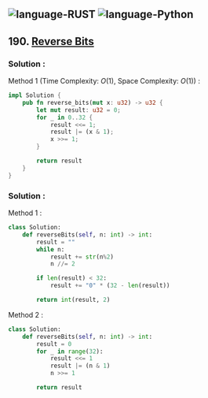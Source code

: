 ![language-RUST](https://img.shields.io/badge/RUST-8d4004?style=for-the-badge&logo=RUST)
![language-Python](https://img.shields.io/badge/Python-ffd43b?style=for-the-badge&logo=PYTHON)
---

## 190. [Reverse Bits](https://leetcode.com/problems/reverse-bits)

### Solution :

Method 1 (Time Complexity: $O(1)$, Space Complexity: $O(1)$) :
```rust
impl Solution {
    pub fn reverse_bits(mut x: u32) -> u32 {
        let mut result: u32 = 0;
        for _ in 0..32 {
            result <<= 1;
            result |= (x & 1);
            x >>= 1;
        }

        return result
    }
}
```

### Solution :

Method 1 :
```python
class Solution:
    def reverseBits(self, n: int) -> int:
        result = ""
        while n:
            result += str(n%2)
            n //= 2

        if len(result) < 32:
            result += "0" * (32 - len(result))

        return int(result, 2)
```

Method 2 :
```python
class Solution:
    def reverseBits(self, n: int) -> int:
        result = 0
        for _ in range(32):
            result <<= 1
            result |= (n & 1)
            n >>= 1

        return result
```
